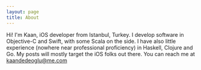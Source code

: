 ```yaml
---
layout: page
title: About
---
```

Hi! I'm Kaan, iOS developer from Istanbul, Turkey. 
I develop software in Objective-C and Swift, with some Scala on the side. I have also little experience (nowhere near professional proficiency) in Haskell, Clojure and Go. My posts will mostly target the iOS folks out there. You can reach me at <kaandedeoglu@me.com>
